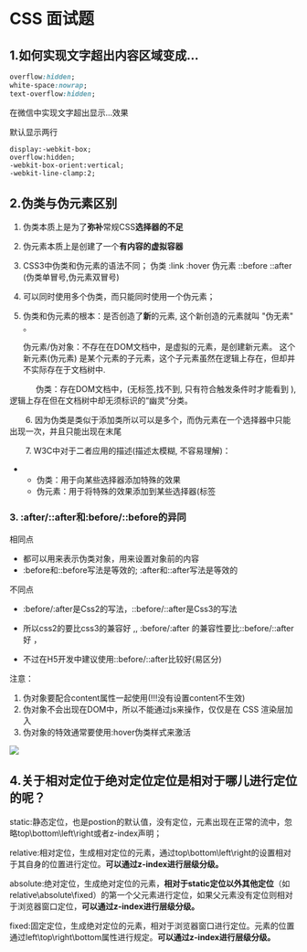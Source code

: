 # CSS 面试题

## 1.如何实现文字超出内容区域变成...

```css
overflow:hidden;
white-space:nowrap;
text-overflow:hidden;
```

在微信中实现文字超出显示...效果 

默认显示两行

```less
display:-webkit-box;
overflow:hidden;
-webkit-box-orient:vertical;
-webkit-line-clamp:2;
```



## 2.伪类与伪元素区别

1. 伪类本质上是为了**弥补**常规CSS**选择器的不足**

2. 伪元素本质上是创建了一个**有内容的虚拟容器**

3. CSS3中伪类和伪元素的语法不同；   伪类 :link :hover     伪元素 ::before  ::after  (伪类单冒号,伪元素双冒号)

4. 可以同时使用多个伪类，而只能同时使用一个伪元素；

5. 伪类和伪元素的根本：是否创造了**新**的元素, 这个新创造的元素就叫 "伪无素" 。

   伪元素/伪对象：不存在在DOM文档中，是虚拟的元素，是创建新元素。 这个新元素(伪元素) 是某个元素的子元素，这个子元素虽然在逻辑上存在，但却并不实际存在于文档树中.

　　　 伪类：存在DOM文档中，(无标签,找不到, 只有符合触发条件时才能看到 ), 逻辑上存在但在文档树中却无须标识的“幽灵”分类。

　　6. 因为伪类是类似于添加类所以可以是多个，而伪元素在一个选择器中只能出现一次，并且只能出现在末尾 

　　7.  W3C中对于二者应用的描述(描述太模糊, 不容易理解)：

- - 伪类：用于向某些选择器添加特殊的效果
  - 伪元素：用于将特殊的效果添加到某些选择器(标签

### 3. :after/::after和:before/::before的异同

相同点

- 都可以用来表示伪类对象，用来设置对象前的内容
- :before和::before写法是等效的; :after和::after写法是等效的

不同点

- :before/:after是Css2的写法，::before/::after是Css3的写法
- 所以css2的要比css3的兼容好  ,, :before/:after 的兼容性要比::before/::after好 ， 

 

- 不过在H5开发中建议使用::before/::after比较好(易区分)

注意：

1. 伪对象要配合content属性一起使用(!!!没有设置content不生效)
2. 伪对象不会出现在DOM中，所以不能通过js来操作，仅仅是在 CSS 渲染层加入
3. 伪对象的特效通常要使用:hover伪类样式来激活

![](C:\Users\Administrator\Desktop\github面试题\Interview\img\伪类与伪元素.png)

## 4.关于相对定位于绝对定位定位是相对于哪儿进行定位的呢？

static:静态定位，也是postion的默认值，没有定位，元素出现在正常的流中，忽略top\bottom\left\right或者z-index声明；

relative:相对定位，生成相对定位的元素，通过top\bottom\left\right的设置相对于其自身的位置进行定位。**可以通过z-index进行层级分级。**

absolute:绝对定位，生成绝对定位的元素，**相对于static定位以外其他定位**（如relative\absolute\fixed）的第一个父元素进行定位，如果父元素没有定位则相对于浏览器窗口定位，**可以通过z-index进行层级分级。**

fixed:固定定位，生成绝对定位的元素，相对于浏览器窗口进行定位。元素的位置通过left\top\right\bottom属性进行规定。**可以通过z-index进行层级分级。**

